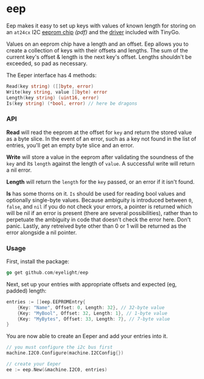 # eep

Eep makes it easy to set up keys with values of known length for storing on an `at24cx` I2C [eeprom chip](https://ww1.microchip.com/downloads/en/DeviceDoc/doc0336.pdf) *(pdf)* and the [driver](https://github.com/tinygo-org/drivers/tree/release/at24cx) included with TinyGo.

Values on an eeprom chip have a length and an offset. Eep allows you to create a collection of keys with their offsets and lengths. The sum of the current key's offset & length is the next key's offset. Lengths shouldn't be exceeded, so pad as necessary.

The Eeper interface has 4 methods:
```go
Read(key string) ([]byte, error)
Write(key string, value []byte) error
Length(key string) (uint16, error)
Is(key string) (*bool, error) // here be dragons
```

### API

**Read** will read the eeprom at the offset for `key` and return the stored value as a byte slice. In the event of an error, such as a key not found in the list of entries, you'll get an empty byte slice and an error.

**Write** will store a value in the eeprom after validating the soundness of the `key` and its `length` against the length of `value`. A successful write will return a nil error.

**Length** will return the `length` for the `key` passed, or an error if it isn't found.

**Is** has some thorns on it. `Is` should be used for reading bool values and optionally single-byte values. Because ambiguity is introduced between `0`, `false`, and `nil` if you do not check your errors, a pointer is returned which will be nil if an error is present (there are several possibilities), rather than to perpetuate the ambiguity in code that doesn't check the error here. Don't panic. Lastly, any retreived byte other than 0 or 1 will be returned as the error alongside a nil pointer. 

### Usage
First, install the package:
```go
go get github.com/eyelight/eep
```

Next, set up your entries with appropriate offsets and expected (eg, padded) length:
```go
entries := []eep.EEPROMEntry{
    {Key: "Name", Offset: 0, Length: 32}, // 32-byte value
    {Key: "MyBool", Offset: 32, Length: 1}, // 1-byte value
    {Key: "MyBytes", Offset: 33, Length: 7}, // 7-byte value
}
```

You are now able to create an Eeper and add your entries into it.

```go
// you must configure the i2c bus first
machine.I2C0.Configure(machine.I2CConfig{})

// create your Eeper
ee := eep.New(&machine.I2C0, entries)
```
